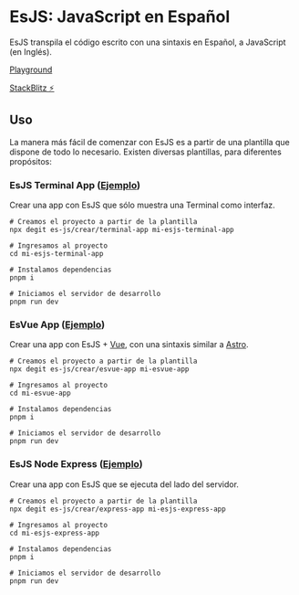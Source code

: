 # EsJS: JavaScript en Español

EsJS transpila el código escrito con una sintaxis en Español, a JavaScript (en Inglés).

[ Playground ](https://esjs.vercel.app/)

[ StackBlitz ⚡️](https://stackblitz.com/github/es-js/demo?file=src/app.esjs)

## Uso

La manera más fácil de comenzar con EsJS es a partir de una plantilla que dispone de todo lo necesario. Existen diversas plantillas, para diferentes propósitos:

### EsJS Terminal App ([Ejemplo](https://demo-esjs-terminal.vercel.app/))

Crear una app con EsJS que sólo muestra una Terminal como interfaz.

```
# Creamos el proyecto a partir de la plantilla
npx degit es-js/crear/terminal-app mi-esjs-terminal-app

# Ingresamos al proyecto
cd mi-esjs-terminal-app

# Instalamos dependencias
pnpm i

# Iniciamos el servidor de desarrollo
pnpm run dev
```

### EsVue App ([Ejemplo](https://demo-esvue.vercel.app/))

Crear una app con EsJS + [Vue](https://vuejs.org/), con una sintaxis similar a [Astro](https://astro.build/).

```
# Creamos el proyecto a partir de la plantilla
npx degit es-js/crear/esvue-app mi-esvue-app

# Ingresamos al proyecto
cd mi-esvue-app

# Instalamos dependencias
pnpm i

# Iniciamos el servidor de desarrollo
pnpm run dev
```

### EsJS Node Express ([Ejemplo](https://demo-esjs-express.vercel.app/))

Crear una app con EsJS que se ejecuta del lado del servidor.

```
# Creamos el proyecto a partir de la plantilla
npx degit es-js/crear/express-app mi-esjs-express-app

# Ingresamos al proyecto
cd mi-esjs-express-app

# Instalamos dependencias
pnpm i

# Iniciamos el servidor de desarrollo
pnpm run dev
```
